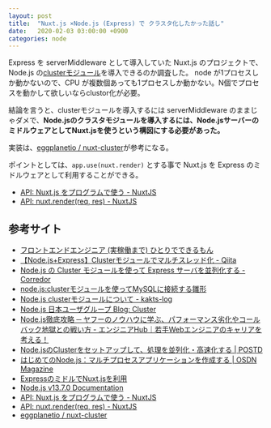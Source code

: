 ```yaml
---
layout: post
title:  "Nuxt.js ×Node.js (Express) で クラスタ化したかった話し"
date:   2020-02-03 03:00:00 +0900
categories: node
---
```


Express を serverMiddleware として導入していた Nuxt.js のプロジェクトで、Node.js の[clusterモジュール](https://nodejs.org/api/cluster.html#cluster_cluster)を導入できるのか調査した。
node が1プロセスしか動かないので、CPU が複数個あっても1プロセスしか動かない。N個でプロセスを動かして欲しいならclustor化が必要。

結論を言うと、clusterモジュールを導入するには serverMiddleware のままじゃダメで、**Node.jsのクラスタモジュールを導入するには、Node.jsサーバーのミドルウェアとしてNuxt.jsを使うという構図にする必要があった。**

実装は、[eggplanetio / nuxt-cluster](https://github.com/eggplanetio/nuxt-cluster)が参考になる。

ポイントとしては、`app.use(nuxt.render)` とする事で Nuxt.js を Express のミドルウェアとして利用することができる。
- [API: Nuxt.js をプログラムで使う - NuxtJS](https://ja.nuxtjs.org/api/nuxt/)
- [API: nuxt.render(req, res) - NuxtJS](https://ja.nuxtjs.org/api/nuxt-render/)

## 参考サイト
- [フロントエンドエンジニア (実稼働まで) ひとりでできるもん](https://speakerdeck.com/gyarasu/hurontoendoenzinia-shi-jia-dong-made-hitoridedekirumon?slide=20)
- [【Node.js+Express】Clusterモジュールでマルチスレッド化 - Qiita](https://qiita.com/mkeisuke/items/76229aec7c4d513a1d2f)
- [Node.js の Cluster モジュールを使って Express サーバを並列化する - Corredor](http://neos21.hatenablog.com/entry/2019/04/18/080000)
- [node.js:clusterモジュールを使ってMySQLに接続する雛形](https://mayer.jp.net/?p=5313)
- [Node.js clusterモジュールについて - kakts-log](http://kakts-tec.hatenablog.com/entry/2017/01/11/023735)
- [Node.js 日本ユーザグループ Blog: Cluster](http://blog.nodejs.jp/2011/11/cluster.html)
- [Node.js徹底攻略 ─ ヤフーのノウハウに学ぶ、パフォーマンス劣化やコールバック地獄との戦い方 - エンジニアHub｜若手Webエンジニアのキャリアを考える！](https://employment.en-japan.com/engineerhub/entry/2019/08/08/103000)
- [Node.jsのClusterをセットアップして、処理を並列化・高速化する | POSTD](https://postd.cc/setting-up-a-node-js-cluster/)
- [はじめてのNode.js：マルチプロセスアプリケーションを作成する | OSDN Magazine](https://mag.osdn.jp/13/04/23/090000)
- [ExpressのミドルでNuxt.jsを利用](https://www.wakuwakubank.com/posts/666-nuxtjs-express-middle/)
- [Node.js v13.7.0 Documentation](https://nodejs.org/api/cluster.html#cluster_cluster)
- [API: Nuxt.js をプログラムで使う - NuxtJS](https://ja.nuxtjs.org/api/nuxt/)
- [API: nuxt.render(req, res) - NuxtJS](https://ja.nuxtjs.org/api/nuxt-render/)
- [eggplanetio / nuxt-cluster](https://github.com/eggplanetio/nuxt-cluster)

